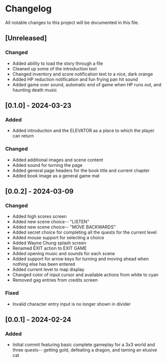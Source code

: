 # Changelog

All notable changes to this project will be documented in this file.

## [Unreleased]

### Changed

- Added ability to load the story through a file
- Cleaned up some of the introduction text
- Changed inventory and score notification text to a nice, dark orange
- Added HP reduction notification and fun frying pan hit sound
- Added game over sound, automatic end of game when HP runs out, and haunting death music

## [0.1.0] - 2024-03-23

### Added

- Added introduction and the ELEVATOR as a place to which the player can return

### Changed

- Added additional images and scene content
- Added sound for turning the page
- Added general page headers for the book title and current chapter
- Added book image as a general game mat

## [0.0.2] - 2024-03-09

### Changed

- Added high scores screen
- Added new scene choice-- "LISTEN"
- Added new scene choice-- "MOVE BACKWARDS"
- Added secret choice for completing all the quests for the current level
- Added mouse support for selecting a choice
- Added Wayne Chung splash screen
- Renamed EXIT action to EXIT GAME
- Added opening music and sounds for each scene
- Added support for arrow keys for turning and moving ahead when nothing else has been entered
- Added current level to map display
- Changed color of input cursor and available actions from white to cyan
- Removed gag entries from credits screen

### Fixed

- Invalid character entry input is no longer shown in divider

## [0.0.1] - 2024-02-24

### Added

- Initial commit featuring basic complete gameplay for a 3x3 world and three quests-- getting gold, defeating a dragon, and taming an elusive cat
